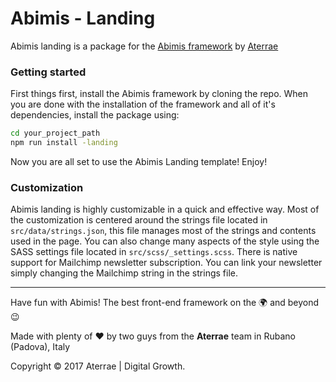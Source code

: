 # Abimis - Landing
Abimis landing is a package for the [Abimis framework](https://https://github.com/aterrae/abimis) by [Aterrae](https://aterrae.com)

### Getting started
First things first, install the Abimis framework by cloning the repo.
When you are done with the installation of the framework and all of it's dependencies, install the package using:
```bash
cd your_project_path
npm run install -landing
```
Now you are all set to use the Abimis Landing template! Enjoy!

### Customization
Abimis landing is highly customizable in a quick and effective way.
Most of the customization is centered around the strings file located in `src/data/strings.json`, this file manages most of the strings and contents used in the page.
You can also change many aspects of the style using the SASS settings file located in `src/scss/_settings.scss`.
There is native support for Mailchimp newsletter subscription. You can link your newsletter simply changing the Mailchimp string in the strings file.

---
Have fun with Abimis! The best front-end framework on the 🌍 and beyond 😉

Made with plenty of ❤️ by two guys from the **Aterrae** team in Rubano (Padova), Italy

Copyright © 2017 Aterrae | Digital Growth.
